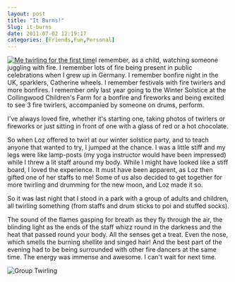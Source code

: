 ```yaml
---
layout: post
title: "It Burns!"
Slug: it-burns
date: 2011-07-02 12:19:17
categories: [Friends,Fun,Personal]
---
```

[![](/wp-content/uploads/2011/07/IMG_1522-150x150.jpg "Me twirling for the first time")](/wp-content/uploads/2011/07/IMG_1522.jpg)I remember, as a child, watching someone juggling with fire. I remember lots of fire being present in public celebrations when I grew up in Germany. I remember bonfire night in the UK, sparklers, Catherine wheels. I remember festivals with fire twirlers and more bonfires. I remember only last year going to the Winter Solstice at the Collingwood Children's Farm for a bonfire and fireworks and being excited to see 3 fire twirlers, accompanied by someone on drums, perform.

I've always loved fire, whether it's starting one, taking photos of twirlers or fireworks or just sitting in front of one with a glass of red or a hot chocolate.

So when Loz offered to twirl at our winter solstice party, and to teach anyone that wanted to try, I jumped at the chance. I was a little stiff and my legs were like lamp-posts (my yoga instructor would have been impressed) while I threw a lit staff around my body. While I might have looked like a stiff board, I loved the experience. It must have been apparent, as Loz then gifted one of her staffs to me! Some of us also decided to get together for more twirling and drumming for the new moon, and Loz made it so.

So it was last night that I stood in a park with a group of adults and children, all twirling something (from staffs and drum sticks to poi and stuffed socks).

The sound of the flames gasping for breath as they fly through the air, the blinding light as the ends of the staff whizz round in the darkness and the heat that passed round your body. All the senses get a treat. Even the nose, which smells the burning shellite and singed hair! And the best part of the evening had to be being surrounded with other fire dancers at the same time. The energy was immense and awesome. I can't wait for next time.

![](/wp-content/uploads/2011/07/twirling.jpg "Group Twirling")
